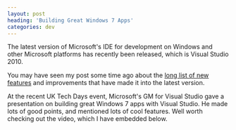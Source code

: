 ```yaml
---
layout: post
heading: 'Building Great Windows 7 Apps'
categories: dev
---
```


The latest version of Microsoft's IDE for development on Windows and other Microsoft platforms has recently been released, which is Visual Studio 2010.

You may have seen my post some time ago about the [long list of new features](http://www.chris-alexander.co.uk/3112) and improvements that have made it into the latest version.

At the recent UK Tech Days event, Microsoft's GM for Visual Studio gave a presentation on building great Windows 7 apps with Visual Studio. He made lots of good points, and mentioned lots of cool features. Well worth checking out the video, which I have embedded below.
